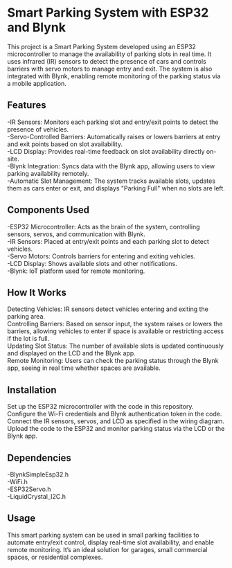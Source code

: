 # Smart Parking System with ESP32 and Blynk
This project is a Smart Parking System developed using an ESP32 microcontroller to manage the availability of parking slots in real time. It uses infrared (IR) sensors to detect the presence of cars and controls barriers with servo motors to manage entry and exit. The system is also integrated with Blynk, enabling remote monitoring of the parking status via a mobile application.

## Features
-IR Sensors: Monitors each parking slot and entry/exit points to detect the presence of vehicles. <br/>
-Servo-Controlled Barriers: Automatically raises or lowers barriers at entry and exit points based on slot availability.<br/>
-LCD Display: Provides real-time feedback on slot availability directly on-site.<br/>
-Blynk Integration: Syncs data with the Blynk app, allowing users to view parking availability remotely.<br/>
-Automatic Slot Management: The system tracks available slots, updates them as cars enter or exit, and displays "Parking Full" when no slots are left.<br/>
## Components Used
-ESP32 Microcontroller: Acts as the brain of the system, controlling sensors, servos, and communication with Blynk.<br/>
-IR Sensors: Placed at entry/exit points and each parking slot to detect vehicles.<br/>
-Servo Motors: Controls barriers for entering and exiting vehicles.<br/>
-LCD Display: Shows available slots and other notifications.<br/>
-Blynk: IoT platform used for remote monitoring.<br/>
## How It Works
Detecting Vehicles: IR sensors detect vehicles entering and exiting the parking area.<br/>
Controlling Barriers: Based on sensor input, the system raises or lowers the barriers, allowing vehicles to enter if space is available or restricting access if the lot is full.<br/>
Updating Slot Status: The number of available slots is updated continuously and displayed on the LCD and the Blynk app.<br/>
Remote Monitoring: Users can check the parking status through the Blynk app, seeing in real time whether spaces are available.<br/>
## Installation
Set up the ESP32 microcontroller with the code in this repository.<br/>
Configure the Wi-Fi credentials and Blynk authentication token in the code.<br/>
Connect the IR sensors, servos, and LCD as specified in the wiring diagram.<br/>
Upload the code to the ESP32 and monitor parking status via the LCD or the Blynk app.<br/>
## Dependencies
-BlynkSimpleEsp32.h<br/>
-WiFi.h<br/>
-ESP32Servo.h<br/>
-LiquidCrystal_I2C.h<br/>
## Usage
This smart parking system can be used in small parking facilities to automate entry/exit control, display real-time slot availability, and enable remote monitoring. It’s an ideal solution for garages, small commercial spaces, or residential complexes.
